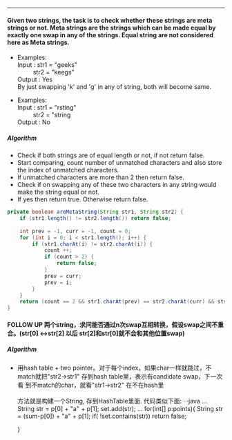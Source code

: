 ***
#### Given two strings, the task is to check whether these strings are meta strings or not. Meta strings are the strings which can be made equal by exactly one swap in any of the strings. Equal string are not considered here as Meta strings.

* Examples: <br>
  Input : str1 = "geeks" <br>
  &#8194; &#8194; &#8194;&#8194;str2 = "keegs" <br>
  Output : Yes <br>
  By just swapping 'k' and 'g' in any of string, both will become same.
  
 * Examples: <br>
  Input : str1 = "rsting" <br>
  &#8194; &#8194; &#8194;&#8194;str2 = "string  <br>
  Output : No
  
##### Algorithm
- Check if both strings are of equal length or not, if not return false.
- Start comparing, count number of unmatched characters and also store the index of unmatched characters.
- If unmatched characters are more than 2 then return false.
- Check if on swapping any of these two characters in any string would make the string equal or not.
- If yes then return true. Otherwise return false.

```java
private boolean areMetaString(String str1, String str2) {
    if (str1.length() != str2.length()) return false; 
    
    int prev = -1, curr = -1, count = 0;
    for (int i = 0; i < str1.length(); i++) {
        if (str1.charAt(i) != str2.charAt(i)) {
            count ++;
            if (count > 2) {
                return false;
            }
            prev = curr;
            prev = i;
        }
    }
    return (count == 2 && str1.charAt(prev) == str2.charAt(curr) && str2.charAt(prev) == str1.charAt(curr));
}
```
#### FOLLOW UP 两个string，求问能否通过n次swap互相转换，假设swap之间不重合。(str[0] <->str[2] 以后 str[2]和str[0]就不会和其他位置swap)
##### Algorithm
- 用hash table + two pointer。对于每个index，如果char一样就跳过，不match就把"str2->str1" 存到hash table里，表示有candidate swap，下一次看  到不match的char，就看"str1->str2" 在不在hash里
<br> </br>
方法就是构建一个String, 存到HashTable里面. 代码类似下面:
···java
  ...
  String str = p[0] + "a" + p[1];
  set.add(str);
  ...
  for(int[] p:points){
        String str = (sum-p[0]) + "a" + p[1];
        if( !set.contains(str))
            return false;
        
   }
```

